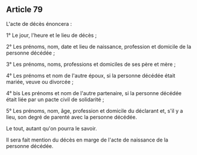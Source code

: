 Article 79
----
L'acte de décès énoncera :

1° Le jour, l'heure et le lieu de décès ;

2° Les prénoms, nom, date et lieu de naissance, profession et domicile de la
personne décédée ;

3° Les prénoms, noms, professions et domiciles de ses père et mère ;

4° Les prénoms et nom de l'autre époux, si la personne décédée était mariée,
veuve ou divorcée ;

4° bis Les prénoms et nom de l'autre partenaire, si la personne décédée était
liée par un pacte civil de solidarité ;

5° Les prénoms, nom, âge, profession et domicile du déclarant et, s'il y a lieu,
son degré de parenté avec la personne décédée.

Le tout, autant qu'on pourra le savoir.

Il sera fait mention du décès en marge de l'acte de naissance de la personne
décédée.
